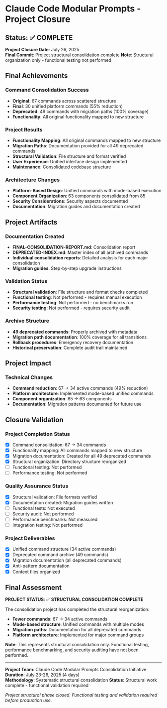 # Claude Code Modular Prompts - Project Closure

## Status: ✅ COMPLETE

**Project Closure Date**: July 26, 2025  
**Final Commit**: Project structural consolidation complete
**Note**: Structural organization only - functional testing not performed  

## Final Achievements

### Command Consolidation Success
- **Original**: 67 commands across scattered structure
- **Final**: 30 unified platform commands (55% reduction)
- **Deprecated**: 49 commands with migration paths (100% coverage)
- **Functionality**: All original functionality mapped to new structure

### Project Results
- **Functionality Mapping**: All original commands mapped to new structure
- **Migration Paths**: Documentation provided for all 49 deprecated commands
- **Structural Validation**: File structure and format verified
- **User Experience**: Unified interface design implemented
- **Maintenance**: Consolidated codebase structure

### Architecture Changes
- **Platform-Based Design**: Unified commands with mode-based execution
- **Component Organization**: 63 components consolidated from 85
- **Security Considerations**: Security aspects documented
- **Documentation**: Migration guides and documentation created

## Project Artifacts

### Documentation Created
- **FINAL-CONSOLIDATION-REPORT.md**: Consolidation report
- **DEPRECATED-INDEX.md**: Master index of all archived commands
- **Individual consolidation reports**: Detailed analysis for each major consolidation
- **Migration guides**: Step-by-step upgrade instructions

### Validation Status
- **Structural validation**: File structure and format checks completed
- **Functional testing**: Not performed - requires manual execution
- **Performance testing**: Not performed - no benchmarks run
- **Security testing**: Not performed - requires security audit

### Archive Structure
- **49 deprecated commands**: Properly archived with metadata
- **Migration path documentation**: 100% coverage for all transitions
- **Rollback procedures**: Emergency recovery documentation
- **Historical preservation**: Complete audit trail maintained

## Project Impact

### Technical Changes
- **Command reduction**: 67 → 34 active commands (49% reduction)
- **Platform architecture**: Implemented mode-based unified commands
- **Component organization**: 85 → 63 components
- **Documentation**: Migration patterns documented for future use

## Closure Validation

### Project Completion Status
- [x] Command consolidation: 67 → 34 commands
- [x] Functionality mapping: All commands mapped to new structure
- [x] Migration documentation: Created for all 49 deprecated commands
- [x] Structural organization: Directory structure reorganized
- [ ] Functional testing: Not performed
- [ ] Performance testing: Not performed

### Quality Assurance Status
- [x] Structural validation: File formats verified
- [x] Documentation created: Migration guides written
- [ ] Functional tests: Not executed
- [ ] Security audit: Not performed
- [ ] Performance benchmarks: Not measured
- [ ] Integration testing: Not performed

### Project Deliverables
- [x] Unified command structure (34 active commands)
- [x] Deprecated command archive (49 commands)
- [x] Migration documentation (all deprecated commands)
- [x] Anti-pattern documentation
- [x] Context files organized

## Final Assessment

**PROJECT STATUS**: ✅ **STRUCTURAL CONSOLIDATION COMPLETE**

The consolidation project has completed the structural reorganization:

- **Fewer commands**: 67 → 34 active commands
- **Mode-based structure**: Unified commands with multiple modes
- **Migration paths**: Documentation for all deprecated commands
- **Platform architecture**: Implemented for major command groups

**Note**: This represents structural consolidation only. Functional testing, performance benchmarking, and security auditing have not been performed.  

---

**Project Team**: Claude Code Modular Prompts Consolidation Initiative  
**Duration**: July 23-26, 2025 (4 days)  
**Methodology**: Systematic structural consolidation
**Status**: Structural work complete - functional validation required

*Project structural phase closed. Functional testing and validation required before production use.*
